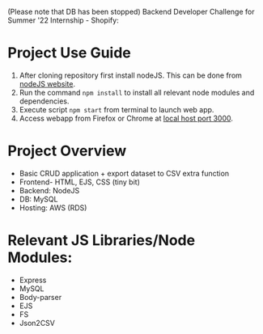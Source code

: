(Please note that DB has been stopped) 
Backend Developer Challenge for Summer '22 Internship - Shopify:


# Project Use Guide
1. After cloning repository first install nodeJS. This can be done from [nodeJS website](https://nodejs.org/en/download/).
2. Run the command `npm install` to install all relevant node modules and dependencies.
3. Execute script `npm start` from terminal to launch web app.
4. Access webapp from Firefox or Chrome at [local host port 3000](http://localhost:3000/). 

# Project Overview
- Basic CRUD application + export dataset to CSV extra function
- Frontend- HTML, EJS, CSS (tiny bit)
- Backend: NodeJS
- DB: MySQL
- Hosting: AWS (RDS)

# Relevant JS Libraries/Node Modules:
- Express
- MySQL
- Body-parser
- EJS
- FS
- Json2CSV
